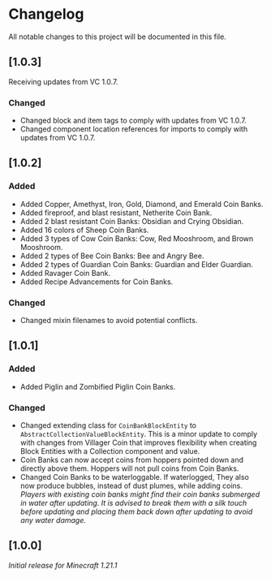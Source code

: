 # Changelog

All notable changes to this project will be documented in this file.

## [1.0.3]

Receiving updates from VC 1.0.7.

### Changed

- Changed block and item tags to comply with updates from VC 1.0.7.
- Changed component location references for imports to comply with updates from VC 1.0.7.

## [1.0.2]

### Added

- Added Copper, Amethyst, Iron, Gold, Diamond, and Emerald Coin Banks.
- Added fireproof, and blast resistant, Netherite Coin Bank.
- Added 2 blast resistant Coin Banks: Obsidian and Crying Obsidian.
- Added 16 colors of Sheep Coin Banks.
- Added 3 types of Cow Coin Banks: Cow, Red Mooshroom, and Brown Mooshroom.
- Added 2 types of Bee Coin Banks: Bee and Angry Bee.
- Added 2 types of Guardian Coin Banks: Guardian and Elder Guardian.
- Added Ravager Coin Bank.
- Added Recipe Advancements for Coin Banks.

### Changed

- Changed mixin filenames to avoid potential conflicts.

## [1.0.1]

### Added

- Added Piglin and Zombified Piglin Coin Banks.

### Changed

- Changed extending class for `CoinBankBlockEntity` to `AbstractCollectionValueBlockEntity`. 
This is a minor update to comply with changes from Villager Coin that improves flexibility when creating Block Entities with a Collection component and value.
- Coin Banks can now accept coins from hoppers pointed down and directly above them. Hoppers will not pull coins from Coin Banks.
- Changed Coin Banks to be waterloggable. If waterlogged, They also now produce bubbles, instead of dust plumes, while adding coins. 
_Players with existing coin banks might find their coin banks submerged in water after updating. 
It is advised to break them with a silk touch before updating and placing them back down after updating to avoid any water damage._

## [1.0.0]

_Initial release for Minecraft 1.21.1_